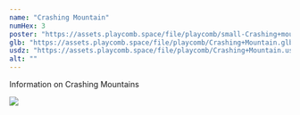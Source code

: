 ```yaml
---
name: "Crashing Mountain"
numHex: 3
poster: "https://assets.playcomb.space/file/playcomb/small-Crashing+mountain-+no+background.png"
glb: "https://assets.playcomb.space/file/playcomb/Crashing+Mountain.glb"
usdz: "https://assets.playcomb.space/file/playcomb/Crashing+Mountain.usdz"
alt: ""
---
```


Information on Crashing Mountains

![](https://assets.playcomb.space/file/playcomb/Crashing+mountain.png)